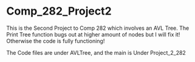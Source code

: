 # Comp_282_Project2

This is the Second Project to Comp 282 which involves an AVL Tree.
The Print Tree function bugs out at higher amount of nodes but I will fix it!
Otherwise the code is fully functioning!

The Code files are under AVLTree, and the main is Under Project_2_282
